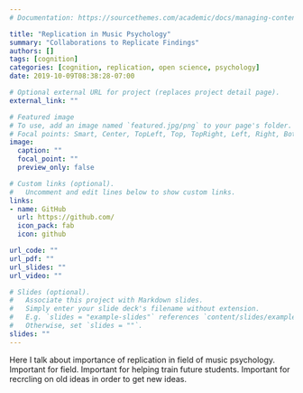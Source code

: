 ```yaml
---
# Documentation: https://sourcethemes.com/academic/docs/managing-content/

title: "Replication in Music Psychology"
summary: "Collaborations to Replicate Findings"
authors: []
tags: [cognition]
categories: [cognition, replication, open science, psychology]
date: 2019-10-09T08:38:28-07:00

# Optional external URL for project (replaces project detail page).
external_link: ""

# Featured image
# To use, add an image named `featured.jpg/png` to your page's folder.
# Focal points: Smart, Center, TopLeft, Top, TopRight, Left, Right, BottomLeft, Bottom, BottomRight.
image:
  caption: ""
  focal_point: ""
  preview_only: false

# Custom links (optional).
#   Uncomment and edit lines below to show custom links.
links:
- name: GitHub
  url: https://github.com/
  icon_pack: fab
  icon: github

url_code: ""
url_pdf: ""
url_slides: ""
url_video: ""

# Slides (optional).
#   Associate this project with Markdown slides.
#   Simply enter your slide deck's filename without extension.
#   E.g. `slides = "example-slides"` references `content/slides/example-slides.md`.
#   Otherwise, set `slides = ""`.
slides: ""
---
```


Here I talk about importance of replication in field of music psychology.
Important for field.
Important for helping train future students.
Important for recrcling on old ideas in order to get new ideas.
